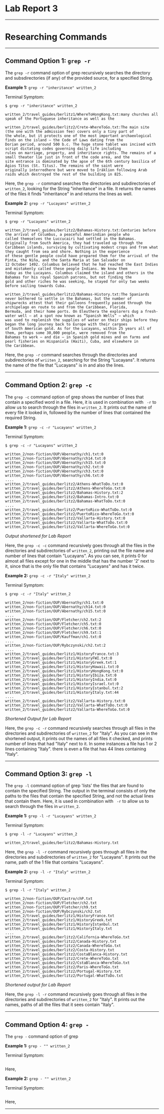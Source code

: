 # Lab Report 3
***
# Researching Commands
***

## Command Option 1: `grep -r`

The `grep -r` command option of grep recursively searches the directory and subsdirectories (if any) of the provided source, for a specified String.

**Example 1:** `grep -r "inheritance" written_2`

Terminal Symptom:

```
$ grep -r "inheritance" written_2

written_2/travel_guides/berlitz1/WhereToHongKong.txt:many churches all speak of the Portuguese inheritance as well as the

written_2/travel_guides/berlitz2/Crete-WhereToGo.txt:The main site (the one with the admission fee) covers only a tiny part of
the whole, but it protects one of the most important archaeological finds on the island — the Code of Laws dating from the 
Dorian period, around 500 b.c. The huge stone tablet was incised with script dictating codes governing daily life including 
rules on marriage, property, and inheritance rights. The remains of a small theater lie just in front of the code area, and the
site entrance is dominated by the apse of the 6th century basilica of Ágios Títos (St. Titus). The remains of the saint were 
originally interredhere but were moved to Iráklion following Arab raids which destroyed the rest of the building in 825.
```
Here, the `grep -r` command searches the directories and subdirectories of `written_2`, looking for the String "inheritance" in a file. It returns the names of the files it finds "inheritance" in and returns the lines as well.

**Example 2:** `grep -r "Lucayans" written_2`

Terminal Symptom:

```
$ grep -r "Lucayans" written_2

written_2/travel_guides/berlitz2/Bahamas-History.txt:Centuries before the arrival of Columbus, a peaceful Amerindian people who
called themselves the Luccucairi had settled in the Bahamas. Originally from South America, they had traveled up through the 
Caribbean islands, surviving by cultivating modest crops and from what they caught from sea and shore. Nothing in the experience 
of these gentle people could have prepared them for the arrival of the Pinta, the Niña, and the Santa Maria at San Salvador on 
12 October 1492. Columbus believed that he had reached the East Indies and mistakenly called these people Indians. We know them 
today as the Lucayans. Columbus claimed the island and others in the Bahamas for his royal Spanish patrons, but not finding the 
gold and other riches he was seeking, he stayed for only two weeks before sailing towards Cuba.

written_2/travel_guides/berlitz2/Bahamas-History.txt:The Spaniards never bothered to settle in the Bahamas, but the number of 
shipwrecks attest that their galleons frequently passed through the archipelago en route to and from the Caribbean, Florida, 
Bermuda, and their home ports. On Eleuthera the explorers dug a fresh-water well — at a spot now known as “Spanish Wells” — which 
was used to replenish the supplies of water on their ships before they began the long journey back to Europe with their cargoes 
of South American gold. As for the Lucayans, within 25 years all of them, perhaps some 30,000 people, were removed from the 
Bahamas to work — and die — in Spanish gold mines and on farms and pearl fisheries on Hispaniola (Haiti), Cuba, and elsewhere in
the Caribbean.
```

Here, the `grep -r` command searches through the directories and subdirectories of `wriiten_2`, searching for the String "Lucayans". It returns the name of the file that "Lucayans" is in and also the lines.

***
## Command Option 2: `grep -c`

The `grep -c` command option of grep shows the number of lines that contain a specified word in a file. Here, it is used in combination with ` -r` to allow us to search through the files in `written_2`. It prints out the name of every file it looked in, followed by the number of lines that contained the required String.

**Example 1:** `grep -c -r "Lucayans" written_2`

Terminal Symptom:

```
$ grep -c -r "Lucayans" written_2

written_2/non-fiction/OUP/Abernathy/ch1.txt:0
written_2/non-fiction/OUP/Abernathy/ch14.txt:0
written_2/non-fiction/OUP/Abernathy/ch15.txt:0
written_2/non-fiction/OUP/Abernathy/ch2.txt:0
written_2/non-fiction/OUP/Abernathy/ch3.txt:0
written_2/non-fiction/OUP/Abernathy/ch6.txt:0
....
written_2/travel_guides/berlitz2/Athens-WhatToDo.txt:0
written_2/travel_guides/berlitz2/Athens-WhereToGo.txt:0
written_2/travel_guides/berlitz2/Bahamas-History.txt:2
written_2/travel_guides/berlitz2/Bahamas-Intro.txt:0
written_2/travel_guides/berlitz2/Bahamas-WhatToDo.txt:0
....
written_2/travel_guides/berlitz2/PuertoRico-WhatToDo.txt:0
written_2/travel_guides/berlitz2/PuertoRico-WhereToGo.txt:0
written_2/travel_guides/berlitz2/Vallarta-History.txt:0
written_2/travel_guides/berlitz2/Vallarta-WhatToDo.txt:0
written_2/travel_guides/berlitz2/Vallarta-WhereToGo.txt:0
```
*Output shortened for Lab Report*

Here, the `grep -c -c` command recursively goes through all the files in the directories and subdirectories of `written_2`, printing out the file name and number of lines that contain "Lucayans". As you can see, it prints 0 for almost all files except for one in the middle that has the number '2' next to it, since that is the only file that contains "Lucayans" and has it twice.

**Example 2:** `grep -c -r "Italy" written_2`

Terminal Symptom:

```
$ grep -c -r "Italy" written_2

written_2/non-fiction/OUP/Abernathy/ch1.txt:0
written_2/non-fiction/OUP/Abernathy/ch14.txt:0
written_2/non-fiction/OUP/Abernathy/ch15.txt:0
....
written_2/non-fiction/OUP/Fletcher/ch2.txt:2
written_2/non-fiction/OUP/Fletcher/ch5.txt:0
written_2/non-fiction/OUP/Fletcher/ch6.txt:0
written_2/non-fiction/OUP/Fletcher/ch9.txt:1
written_2/non-fiction/OUP/Kauffman/ch1.txt:0
....
written_2/non-fiction/OUP/Rybczynski/ch2.txt:2
....
written_2/travel_guides/berlitz1/HistoryFrance.txt:3
written_2/travel_guides/berlitz1/HistoryFWI.txt:0
written_2/travel_guides/berlitz1/HistoryGreek.txt:1
written_2/travel_guides/berlitz1/HistoryHawaii.txt:0
written_2/travel_guides/berlitz1/HistoryHongKong.txt:0
written_2/travel_guides/berlitz1/HistoryIbiza.txt:0
written_2/travel_guides/berlitz1/HistoryIndia.txt:0
written_2/travel_guides/berlitz1/HistoryIsrael.txt:0
written_2/travel_guides/berlitz1/HistoryIstanbul.txt:2
written_2/travel_guides/berlitz1/HistoryItaly.txt:44
....
written_2/travel_guides/berlitz2/Vallarta-History.txt:0
written_2/travel_guides/berlitz2/Vallarta-WhatToDo.txt:0
written_2/travel_guides/berlitz2/Vallarta-WhereToGo.txt:0
```
*Shortened Output for Lab Report*

Here, the `grep -c -r` command recursively searches through all files in the directories and subdirectories of `written_2` for "Italy". As you can see in the shortened output, it prints out the names of all files it checked, and prints number of lines that had "Italy" next to it. In some instances a file has 1 or 2 lines containing "Italy". there is even a file that has 44 lines containing "Italy".

***
## Command Option 3: `grep -l`

The `grep -l` command option of grep 'lists' the files that are found to contain the specified String. The output in the terminal consists of only the paths to the files that contain the specified String, and not the actual lines that contain them. Here, it is used in combination with ` -r` to allow us to search through the files in `written_2`.

**Example 1:** `grep -l -r "Lucayans" written_2`

Terminal Symptom:

```
$ grep -l -r "Lucayans" written_2

written_2/travel_guides/berlitz2/Bahamas-History.txt
```

Here, the `grep -l -r` command recursively goes through all files in the directories and subdirectories of `written_2` for "Lucayans". It prints out the name, path of the 1 file that contains "Lucayans". 

**Example 2:** `grep -l -r "Italy" written_2`

Terminal Symptom:

```
$ grep -l -r "Italy" written_2

written_2/non-fiction/OUP/Castro/chP.txt
written_2/non-fiction/OUP/Fletcher/ch2.txt
written_2/non-fiction/OUP/Fletcher/ch9.txt
written_2/non-fiction/OUP/Rybczynski/ch2.txt
written_2/travel_guides/berlitz1/HistoryFrance.txt
written_2/travel_guides/berlitz1/HistoryGreek.txt
written_2/travel_guides/berlitz1/HistoryIstanbul.txt
written_2/travel_guides/berlitz1/HistoryItaly.txt
....
written_2/travel_guides/berlitz2/California-WhereToGo.txt
written_2/travel_guides/berlitz2/Canada-History.txt
written_2/travel_guides/berlitz2/Canada-WhereToGo.txt
written_2/travel_guides/berlitz2/Costa-History.txt
written_2/travel_guides/berlitz2/CostaBlanca-History.txt
written_2/travel_guides/berlitz2/Crete-WhereToGo.txt
written_2/travel_guides/berlitz2/CstaBlanca-WhereToGo.txt
written_2/travel_guides/berlitz2/Paris-WhereToGo.txt
written_2/travel_guides/berlitz2/Portugal-History.txt
written_2/travel_guides/berlitz2/Portugal-WhatToDo.txt
```
*Shortened output for Lab Report*

Here, the `grep -l -r` command recursively goes through all files in the directories and subdirectories of `written_2` for "Italy". It prints out the names, paths of all the files that it sees contain "Italy".

***
## Command Option 4: `grep -`

The `grep -` command option of grep 

**Example 1:** `grep - "" written_2`

Terminal Symptom:

```

```

Here, 

**Example 2:** `grep - "" written_2`

Terminal Symptom:

```

```

Here, 

***
